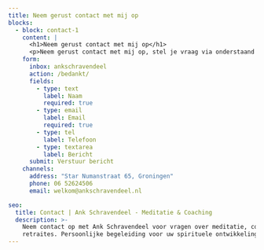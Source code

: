 ```yaml
---
title: Neem gerust contact met mij op
blocks:
  - block: contact-1
    content: |
      <h1>Neem gerust contact met mij op</h1>
      <p>Neem gerust contact met mij op, stel je vraag via onderstaand contactformulier, of geef me een seintje of telefoontje</p>
    form:
      inbox: ankschravendeel
      action: /bedankt/
      fields:
        - type: text
          label: Naam
          required: true
        - type: email
          label: Email
          required: true
        - type: tel
          label: Telefoon
        - type: textarea
          label: Bericht
      submit: Verstuur bericht
    channels:
      address: "Star Numanstraat 65, Groningen"
      phone: 06 52624506
      email: welkom@ankschravendeel.nl

seo:
  title: Contact | Ank Schravendeel - Meditatie & Coaching
  description: >-
    Neem contact op met Ank Schravendeel voor vragen over meditatie, coaching of
    retraites. Persoonlijke begeleiding voor uw spirituele ontwikkeling.
---
```

